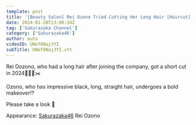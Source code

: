 ```yaml
---
template: post
title: '[Beauty Salon] Rei Ozono Tried Cutting Her Long Hair [Haircut]'
date: 2024-01-28T13:00:24Z
tag: ['Sakurazaka Channel']
category: ['Sakurazaka46']
author: auto 
videoID: UNefONajJYI
subTitle: UNefONajJYI.vtt
---
```

Rei Oozono, who had a long hair after joining the company, got a short cut in 2024💇🏻‍♀️✂️

Ozono, who has impressive black, long, straight hair, undergoes a bold makeover⁉️

Please take a look 🌸

Appearance: [Sakurazaka46](/artist/sakurazaka46/) Rei Ozono

